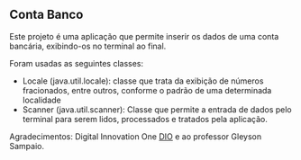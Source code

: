 ## Conta Banco

Este projeto é uma aplicação que permite inserir os dados de uma conta bancária, exibindo-os no terminal ao final.

Foram usadas as seguintes classes:

- Locale (java.util.locale): classe que trata da exibição de números fracionados, entre outros, conforme o padrão de uma determinada localidade
- Scanner (java.util.scanner): Classe que permite a entrada de dados pelo terminal para serem lidos, processados e tratados pela aplicação.

Agradecimentos: Digital Innovation One [DIO](http://dio.me) e ao professor Gleyson Sampaio.
